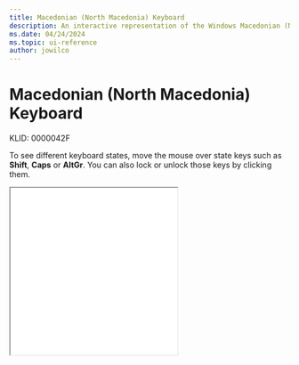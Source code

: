 ```yaml
---
title: Macedonian (North Macedonia) Keyboard
description: An interactive representation of the Windows Macedonian (North Macedonia) keyboard. To see different keyboard states, click or move the mouse over the state keys.
ms.date: 04/24/2024
ms.topic: ui-reference
author: jowilco
---
```


# Macedonian (North Macedonia) Keyboard

KLID: 0000042F

To see different keyboard states, move the mouse over state keys such as **Shift**, **Caps** or **AltGr**. You can also lock or unlock those keys by clicking them.

<iframe src="kbdmac.html" height="300"></iframe>

